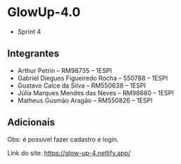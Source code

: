 # GlowUp-4.0
- Sprint 4 

## Integrantes
- Arthur Petrin – RM98735 – 1ESPI
- Gabriel Diegues Figueiredo Rocha – 550788 – 1ESPI
- Gustavo Calce da Silva – RM550638 – 1ESPI
- Júlia Marques Mendes das Neves – RM98680 – 1ESPI
- Matheus Gusmão Aragão – RM550826 – 1ESPI

## Adicionais
Obs: é possivel fazer cadastro e login.

Link do site: https://glow-up-4.netlify.app/
